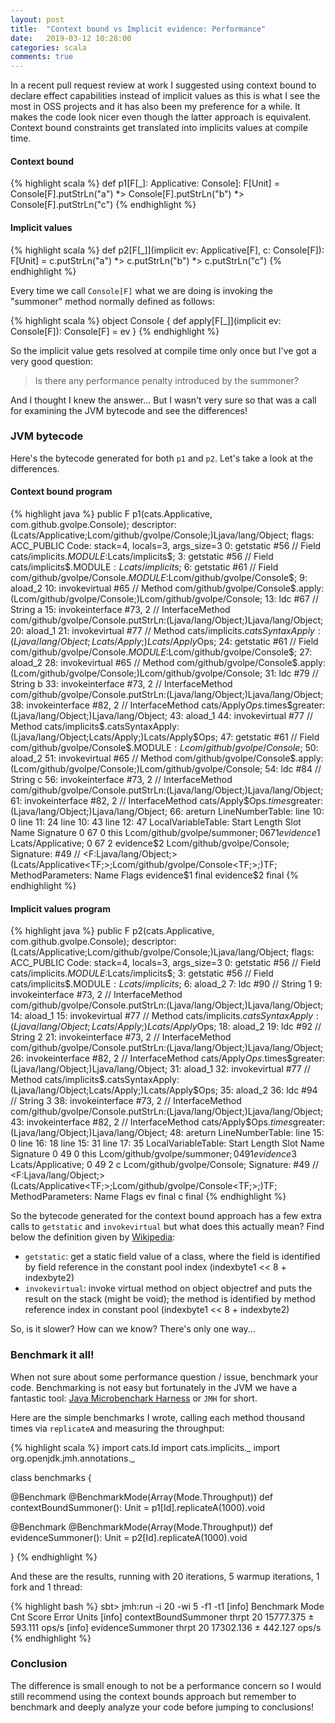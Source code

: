 ```yaml
---
layout: post
title:  "Context bound vs Implicit evidence: Performance"
date:   2019-03-12 10:28:00
categories: scala
comments: true
---
```


In a recent pull request review at work I suggested using context bound to declare effect capabilities instead of implicit values as this is what I see the most in OSS projects and it has also been my preference for a while. It makes the code look nicer even though the latter approach is equivalent. Context bound constraints get translated into implicits values at compile time.

#### Context bound

{% highlight scala %}
def p1[F[_]: Applicative: Console]: F[Unit] =
  Console[F].putStrLn("a") *>
    Console[F].putStrLn("b") *>
    Console[F].putStrLn("c")
{% endhighlight %}

#### Implicit values

{% highlight scala %}
def p2[F[_]](implicit ev: Applicative[F], c: Console[F]): F[Unit] =
  c.putStrLn("a") *>
    c.putStrLn("b") *>
    c.putStrLn("c")
{% endhighlight %}

Every time we call `Console[F]` what we are doing is invoking the "summoner" method normally defined as follows:

{% highlight scala %}
object Console {
  def apply[F[_]](implicit ev: Console[F]): Console[F] = ev
}
{% endhighlight %}

So the implicit value gets resolved at compile time only once but I've got a very good question:

> Is there any performance penalty introduced by the summoner?

And I thought I knew the answer... But I wasn't very sure so that was a call for examining the JVM bytecode and see the differences!

### JVM bytecode

Here's the bytecode generated for both `p1` and `p2`. Let's take a look at the differences.

#### Context bound program

{% highlight java %}
public <F extends java.lang.Object> F p1(cats.Applicative<F>, com.github.gvolpe.Console<F>);
  descriptor: (Lcats/Applicative;Lcom/github/gvolpe/Console;)Ljava/lang/Object;
  flags: ACC_PUBLIC
  Code:
    stack=4, locals=3, args_size=3
       0: getstatic     #56                 // Field cats/implicits$.MODULE$:Lcats/implicits$;
       3: getstatic     #56                 // Field cats/implicits$.MODULE$:Lcats/implicits$;
       6: getstatic     #61                 // Field com/github/gvolpe/Console$.MODULE$:Lcom/github/gvolpe/Console$;
       9: aload_2
      10: invokevirtual #65                 // Method com/github/gvolpe/Console$.apply:(Lcom/github/gvolpe/Console;)Lcom/github/gvolpe/Console;
      13: ldc           #67                 // String a
      15: invokeinterface #73,  2           // InterfaceMethod com/github/gvolpe/Console.putStrLn:(Ljava/lang/Object;)Ljava/lang/Object;
      20: aload_1
      21: invokevirtual #77                 // Method cats/implicits$.catsSyntaxApply:(Ljava/lang/Object;Lcats/Apply;)Lcats/Apply$Ops;
      24: getstatic     #61                 // Field com/github/gvolpe/Console$.MODULE$:Lcom/github/gvolpe/Console$;
      27: aload_2
      28: invokevirtual #65                 // Method com/github/gvolpe/Console$.apply:(Lcom/github/gvolpe/Console;)Lcom/github/gvolpe/Console;
      31: ldc           #79                 // String b
      33: invokeinterface #73,  2           // InterfaceMethod com/github/gvolpe/Console.putStrLn:(Ljava/lang/Object;)Ljava/lang/Object;
      38: invokeinterface #82,  2           // InterfaceMethod cats/Apply$Ops.$times$greater:(Ljava/lang/Object;)Ljava/lang/Object;
      43: aload_1
      44: invokevirtual #77                 // Method cats/implicits$.catsSyntaxApply:(Ljava/lang/Object;Lcats/Apply;)Lcats/Apply$Ops;
      47: getstatic     #61                 // Field com/github/gvolpe/Console$.MODULE$:Lcom/github/gvolpe/Console$;
      50: aload_2
      51: invokevirtual #65                 // Method com/github/gvolpe/Console$.apply:(Lcom/github/gvolpe/Console;)Lcom/github/gvolpe/Console;
      54: ldc           #84                 // String c
      56: invokeinterface #73,  2           // InterfaceMethod com/github/gvolpe/Console.putStrLn:(Ljava/lang/Object;)Ljava/lang/Object;
      61: invokeinterface #82,  2           // InterfaceMethod cats/Apply$Ops.$times$greater:(Ljava/lang/Object;)Ljava/lang/Object;
      66: areturn
    LineNumberTable:
      line 10: 0
      line 11: 24
      line 10: 43
      line 12: 47
    LocalVariableTable:
      Start  Length  Slot  Name   Signature
          0      67     0  this   Lcom/github/gvolpe/summoner$;
          0      67     1 evidence$1   Lcats/Applicative;
          0      67     2 evidence$2   Lcom/github/gvolpe/Console;
  Signature: #49                          // <F:Ljava/lang/Object;>(Lcats/Applicative<TF;>;Lcom/github/gvolpe/Console<TF;>;)TF;
  MethodParameters:
    Name                           Flags
    evidence$1                     final
    evidence$2                     final
{% endhighlight %}

#### Implicit values program

{% highlight java %}
public <F extends java.lang.Object> F p2(cats.Applicative<F>, com.github.gvolpe.Console<F>);
  descriptor: (Lcats/Applicative;Lcom/github/gvolpe/Console;)Ljava/lang/Object;
  flags: ACC_PUBLIC
  Code:
    stack=4, locals=3, args_size=3
       0: getstatic     #56                 // Field cats/implicits$.MODULE$:Lcats/implicits$;
       3: getstatic     #56                 // Field cats/implicits$.MODULE$:Lcats/implicits$;
       6: aload_2
       7: ldc           #90                 // String 1
       9: invokeinterface #73,  2           // InterfaceMethod com/github/gvolpe/Console.putStrLn:(Ljava/lang/Object;)Ljava/lang/Object;
      14: aload_1
      15: invokevirtual #77                 // Method cats/implicits$.catsSyntaxApply:(Ljava/lang/Object;Lcats/Apply;)Lcats/Apply$Ops;
      18: aload_2
      19: ldc           #92                 // String 2
      21: invokeinterface #73,  2           // InterfaceMethod com/github/gvolpe/Console.putStrLn:(Ljava/lang/Object;)Ljava/lang/Object;
      26: invokeinterface #82,  2           // InterfaceMethod cats/Apply$Ops.$times$greater:(Ljava/lang/Object;)Ljava/lang/Object;
      31: aload_1
      32: invokevirtual #77                 // Method cats/implicits$.catsSyntaxApply:(Ljava/lang/Object;Lcats/Apply;)Lcats/Apply$Ops;
      35: aload_2
      36: ldc           #94                 // String 3
      38: invokeinterface #73,  2           // InterfaceMethod com/github/gvolpe/Console.putStrLn:(Ljava/lang/Object;)Ljava/lang/Object;
      43: invokeinterface #82,  2           // InterfaceMethod cats/Apply$Ops.$times$greater:(Ljava/lang/Object;)Ljava/lang/Object;
      48: areturn
    LineNumberTable:
      line 15: 0
      line 16: 18
      line 15: 31
      line 17: 35
    LocalVariableTable:
      Start  Length  Slot  Name   Signature
          0      49     0  this   Lcom/github/gvolpe/summoner$;
          0      49     1 evidence$3   Lcats/Applicative;
          0      49     2     c   Lcom/github/gvolpe/Console;
  Signature: #49                          // <F:Ljava/lang/Object;>(Lcats/Applicative<TF;>;Lcom/github/gvolpe/Console<TF;>;)TF;
  MethodParameters:
    Name                           Flags
    ev                             final
    c                              final
{% endhighlight %}

So the bytecode generated for the context bound approach has a few extra calls to `getstatic` and `invokevirtual` but what does this actually mean? Find below the definition given by [Wikipedia](https://en.wikipedia.org/wiki/Java_bytecode_instruction_listings):

- `getstatic`: get a static field value of a class, where the field is identified by field reference in the constant pool index (indexbyte1 << 8 + indexbyte2)
- `invokevirtual`: invoke virtual method on object objectref and puts the result on the stack (might be void); the method is identified by method reference index in constant pool (indexbyte1 << 8 + indexbyte2)

So, is it slower? How can we know? There's only one way...

### Benchmark it all!

When not sure about some performance question / issue, benchmark your code. Benchmarking is not easy but fortunately in the JVM we have a fantastic tool: [Java Microbenchark Harness](https://openjdk.java.net/projects/code-tools/jmh/) or `JMH` for short.

Here are the simple benchmarks I wrote, calling each method thousand times via `replicateA` and measuring the throughput:

{% highlight scala %}
import cats.Id
import cats.implicits._
import org.openjdk.jmh.annotations._

class benchmarks {

  @Benchmark
  @BenchmarkMode(Array(Mode.Throughput))
  def contextBoundSummoner(): Unit = p1[Id].replicateA(1000).void

  @Benchmark
  @BenchmarkMode(Array(Mode.Throughput))
  def evidenceSummoner(): Unit = p2[Id].replicateA(1000).void

}
{% endhighlight %}

And these are the results, running with 20 iterations, 5 warmup iterations, 1 fork and 1 thread:

{% highlight bash %}
sbt> jmh:run -i 20 -wi 5 -f1 -t1
[info] Benchmark              Mode  Cnt      Score     Error  Units
[info] contextBoundSummoner  thrpt   20  15777.375 ± 593.111  ops/s
[info] evidenceSummoner      thrpt   20  17302.136 ± 442.127  ops/s
{% endhighlight %}

### Conclusion

The difference is small enough to not be a performance concern so I would still recommend using the context bounds approach but remember to benchmark and deeply analyze your code before jumping to conclusions!
